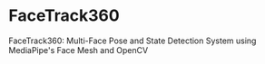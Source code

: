 # FaceTrack360
FaceTrack360: Multi-Face Pose and State Detection System using MediaPipe's Face Mesh and OpenCV
